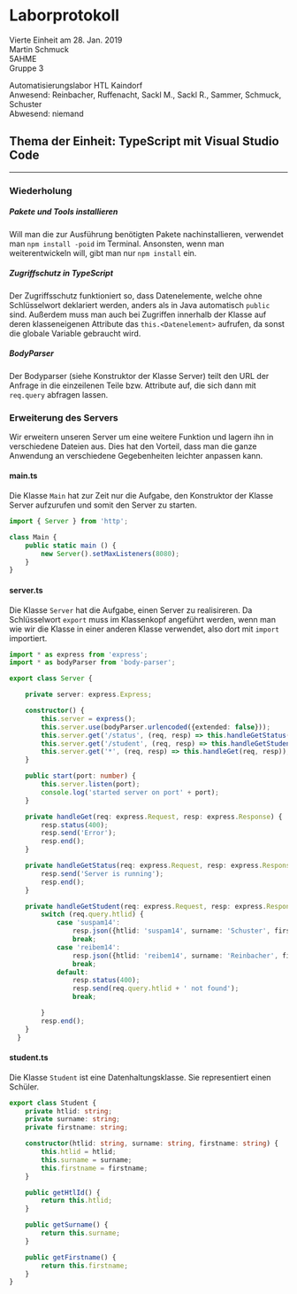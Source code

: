 
# Laborprotokoll  
Vierte Einheit am 28. Jan. 2019  
Martin Schmuck  
5AHME  
Gruppe 3

Automatisierungslabor HTL Kaindorf  
Anwesend: Reinbacher, Ruffenacht, Sackl M., Sackl R., Sammer, Schmuck, Schuster  
Abwesend: niemand  

## Thema der Einheit: TypeScript mit Visual Studio Code
________
### Wiederholung  
##### Pakete und Tools installieren  
Will man die zur Ausführung benötigten Pakete nachinstallieren, verwendet man `npm install -poid` im Terminal. Ansonsten, wenn man weiterentwickeln will, gibt man nur `npm install` ein.  
  
##### Zugriffschutz in TypeScript  
Der Zugriffsschutz funktioniert so, dass Datenelemente, welche ohne Schlüsselwort deklariert werden, anders als in Java automatisch `public` sind. Außerdem muss man auch bei Zugriffen innerhalb der Klasse auf deren klasseneigenen Attribute das `this.<Datenelement>` aufrufen, da sonst die globale Variable gebraucht wird.  

##### BodyParser
Der Bodyparser (siehe Konstruktor der Klasse Server) teilt den URL der Anfrage in die einzeilenen Teile bzw. Attribute auf, die sich dann mit `req.query` abfragen lassen.


### Erweiterung des Servers 
Wir erweitern unseren Server um eine weitere Funktion und lagern ihn in verschiedene Dateien aus. Dies hat den Vorteil, dass man die ganze Anwendung an verschiedene Gegebenheiten leichter anpassen kann. 

#### main.ts  
Die Klasse `Main` hat zur Zeit nur die Aufgabe, den Konstruktor der Klasse Server aufzurufen und somit den Server zu starten.
```typescript
import { Server } from 'http';

class Main {
    public static main () {
        new Server().setMaxListeners(8080);
    }
}


```  

#### server.ts  
Die Klasse `Server` hat die Aufgabe, einen Server zu realisireren. Da Schlüsselwort `export` muss im Klassenkopf angeführt werden, wenn man wie wir die Klasse in einer anderen Klasse verwendet, also dort mit `import` importiert.  
```typescript
import * as express from 'express';
import * as bodyParser from 'body-parser';

export class Server {

    private server: express.Express;

    constructor() {
        this.server = express();
        this.server.use(bodyParser.urlencoded({extended: false}));
        this.server.get('/status', (req, resp) => this.handleGetStatus(req, resp));
        this.server.get('/student', (req, resp) => this.handleGetStudent(req, resp));
        this.server.get('*', (req, resp) => this.handleGet(req, resp));
    }

    public start(port: number) {
        this.server.listen(port);
        console.log('started server on port' + port);
    }

    private handleGet(req: express.Request, resp: express.Response) {
        resp.status(400);
        resp.send('Error');
        resp.end();
    }

    private handleGetStatus(req: express.Request, resp: express.Response) {
        resp.send('Server is running');
        resp.end();
    }

    private handleGetStudent(req: express.Request, resp: express.Response) {
        switch (req.query.htlid) {
            case 'suspam14':
                resp.json({htlid: 'suspam14', surname: 'Schuster', firstname: 'Patrick'});
                break;
            case 'reibem14':
                resp.json({htlid: 'reibem14', surname: 'Reinbacher', firstname: 'Bernhard'});
                break;
            default:
                resp.status(400);
                resp.send(req.query.htlid + ' not found');
                break;

        }
        resp.end();
    }
  }

``` 

#### student.ts  
Die Klasse `Student` ist eine Datenhaltungsklasse. Sie representiert einen Schüler.
```typescript
export class Student {
    private htlid: string;
    private surname: string;
    private firstname: string;

    constructor(htlid: string, surname: string, firstname: string) {
        this.htlid = htlid;
        this.surname = surname;
        this.firstname = firstname;
    }

    public getHtlId() {
        return this.htlid;
    }

    public getSurname() {
        return this.surname;
    }

    public getFirstname() {
        return this.firstname;
    }
}

```  
